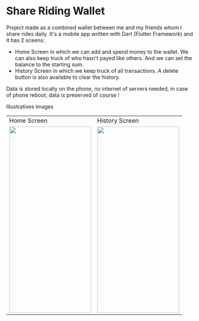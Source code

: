 # Share Riding Wallet

Project made as a combined wallet between me and my friends whom I share rides daily.
It's a mobile app written with Dart (Flutter Framework) and it has 2 sceens:
- Home Screen in which we can add and spend money to the wallet. We can also keep truck of who hasn't payed like others. And we can set the balance to the starting sum.
- History Screen in which we keep truck of all transactions. A delete button is also available to clear the history.

Data is stored locally on the phone, no internet of servers needed, in case of phone reboot, data is preserved of course !

Illustratives images 

<table>
  <tr>
     <td>Home Screen</td>
     <td>History Screen</td>
  </tr>
  <tr>
    <td><img src="https://user-images.githubusercontent.com/55398565/129442807-162c568e-1be0-49f1-9a40-cc20c3e04ffa.jpg" width="220" height="500"></td>
    <td><img src="https://user-images.githubusercontent.com/55398565/129442817-6e7ee30e-809f-4177-b75b-54cdb091b78a.jpg" width="220" height="500"></td>
  </tr>
 </table>
